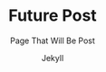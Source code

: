 ---
layout: post
title:  "Future Post"
subtitle: Page That Will Be Post
author: "Jekyll"
categories: blog
type: Jekyll
permalink:  /blog/:year/:month/:title
header:
    enabled: true
    category: post
    img: "assets/img/blog/jekyll-pattern.jpg"
draft: true
---